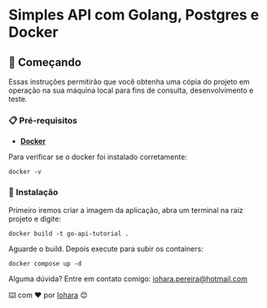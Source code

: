 # Simples API com Golang, Postgres e Docker

## 🚀 Começando

Essas instruções permitirão que você obtenha uma cópia do projeto em operação na sua máquina local para fins de consulta, desenvolvimento e teste.

### 📋 Pré-requisitos

- **[Docker](https://docs.docker.com/engine/install/)**

Para verificar se o docker foi instalado corretamente:

```
docker -v
```

### 🔧 Instalação

Primeiro iremos criar a imagem da aplicação, abra um terminal na raiz projeto e digite:

```
docker build -t go-api-tutorial .
```

Aguarde o build. Depois execute para subir os containers:

```
docker compose up -d
```

Alguma dúvida? Entre em contato comigo: iohara.pereira@hotmail.com

⌨️ com ❤️ por [Iohara](https://github.com/Iohara1997) 😊
